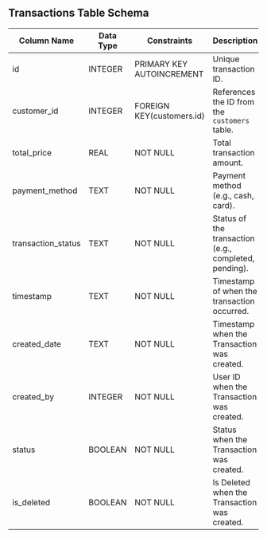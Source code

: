 ## Transactions Table Schema

| Column Name      | Data Type    | Constraints                          | Description                                 |
|------------------|--------------|--------------------------------------|---------------------------------------------|
| id               | INTEGER      | PRIMARY KEY AUTOINCREMENT           | Unique transaction ID.                      |
| customer_id      | INTEGER      | FOREIGN KEY(customers.id)           | References the ID from the `customers` table.|
| total_price      | REAL         | NOT NULL                             | Total transaction amount.                   |
| payment_method   | TEXT         | NOT NULL                             | Payment method (e.g., cash, card).         |
| transaction_status| TEXT         | NOT NULL                             | Status of the transaction (e.g., completed, pending). |
| timestamp        | TEXT         | NOT NULL                             | Timestamp of when the transaction occurred. |
| created_date  | TEXT         | NOT NULL                             | Timestamp when the Transaction was created.   |
| created_by    | INTEGER      | NOT NULL                             | User ID when the Transaction was created.     |
| status        | BOOLEAN      | NOT NULL                             | Status when the Transaction was created.      |
| is_deleted    | BOOLEAN      | NOT NULL                             | Is Deleted when the Transaction was created.  |